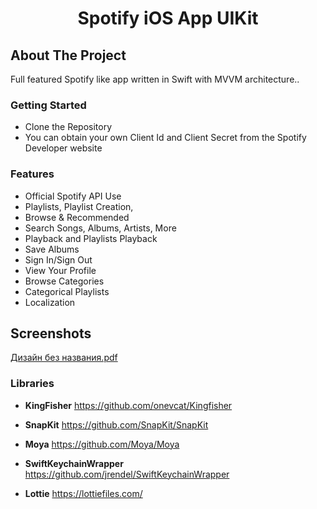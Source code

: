  <h1 align="center">Spotify iOS App UIKit</h1>

<!-- ABOUT THE PROJECT -->
## About The Project

Full featured Spotify like app written in Swift with MVVM architecture..

### Getting Started

* Clone the Repository
* You can obtain your own Client Id and Client Secret from the Spotify Developer website
  
### Features

* Official Spotify API Use
* Playlists, Playlist Creation,
* Browse & Recommended
* Search Songs, Albums, Artists, More
* Playback and Playlists Playback
* Save Albums
* Sign In/Sign Out
* View Your Profile
* Browse Categories
* Categorical Playlists
* Localization

## Screenshots
[Дизайн без названия.pdf](https://github.com/mariyaaliyeva/IOS-Spotify/files/15050747/default.pdf)


### Libraries

* **<span>KingFisher</span>**  https://github.com/onevcat/Kingfisher

* **<span>SnapKit</span>**  https://github.com/SnapKit/SnapKit

* **<span>Moya</span>**  https://github.com/Moya/Moya

* **<span>SwiftKeychainWrapper</span>**  https://github.com/jrendel/SwiftKeychainWrapper

* **<span>Lottie</span>**  https://lottiefiles.com/

